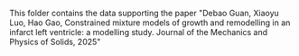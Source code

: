 This folder contains the data supporting the paper "Debao Guan, Xiaoyu Luo, Hao Gao, Constrained mixture models of growth and remodelling in an infarct left ventricle: a modelling study. Journal of the Mechanics and Physics of Solids, 2025"

